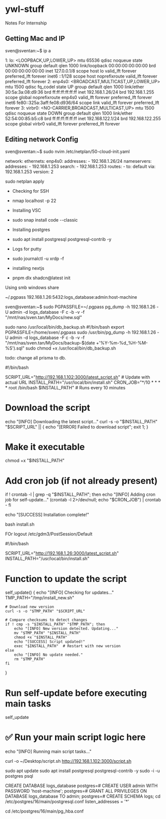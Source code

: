 # ywl-stuff
Notes For Internship

## Getting Mac and IP

sven@sventan:~$ ip a

1: lo: <LOOPBACK,UP,LOWER_UP> mtu 65536 qdisc noqueue state UNKNOWN group default qlen 1000
    link/loopback 00:00:00:00:00:00 brd 00:00:00:00:00:00
    inet 127.0.0.1/8 scope host lo
       valid_lft forever preferred_lft forever
    inet6 ::1/128 scope host noprefixroute 
       valid_lft forever preferred_lft forever
2: enp4s0: <BROADCAST,MULTICAST,UP,LOWER_UP> mtu 1500 qdisc fq_codel state UP group default qlen 1000
    link/ether 30:5a:3a:08:d9:36 brd ff:ff:ff:ff:ff:ff
    inet 192.168.1.26/24 brd 192.168.1.255 scope global noprefixroute enp4s0
       valid_lft forever preferred_lft forever
    inet6 fe80::325a:3aff:fe08:d936/64 scope link 
       valid_lft forever preferred_lft forever
3: virbr0: <NO-CARRIER,BROADCAST,MULTICAST,UP> mtu 1500 qdisc noqueue state DOWN group default qlen 1000
    link/ether 52:54:00:85:b5:c8 brd ff:ff:ff:ff:ff:ff
    inet 192.168.122.1/24 brd 192.168.122.255 scope global virbr0
       valid_lft forever preferred_lft forever

## Editing network Config

sven@sventan:~$ sudo nvim /etc/netplan/50-cloud-init.yaml

network:
  ethernets:
    enp4s0:
      addresses:
      - 192.168.1.26/24
      nameservers:
        addresses:
        - 192.168.1.253
        search:
        - 192.168.1.253
      routes:
      - to: default
        via: 192.168.1.253
  version: 2

sudo netplan apply

- Checking for SSH
- nmap localhost -p 22

- Installing VSC
- sudo snap install code --classic

- Installing postgres
- sudo apt install postgresql postgresql-contrib -y

- Logs for putty
- sudo journalctl -u xrdp -f

- installing nextjs
- pnpm dlx shadcn@latest init



Using smb windows share

~/.pgpass
192.168.1.26:5432:logs_database:admin:host-machine

sven@sventan:~$ sudo PGPASSFILE=~/.pgpass pg_dump -h 192.168.1.26 -U admin -d logs_database -F c -b -v -f "/mnt/nas/sven.tan/MyDocs/new.sql"


sudo nano /usr/local/bin/db_backup.sh
#!/bin/bash
export PGPASSFILE=/home/sven/.pgpass
sudo /usr/bin/pg_dump -h 192.168.1.26 -U admin -d logs_database -F c -b -v -f "/mnt/nas/sven.tan/MyDocs/backup-$(date +'%Y-%m-%d_%H-%M-%S').sql"
sudo chmod +x /usr/local/bin/db_backup.sh


todo: change all prisma to db.



#!/bin/bash

SCRIPT_URL="http://192.168.1.102:3000/latest_script.sh"  # Update with actual URL
INSTALL_PATH="/usr/local/bin/install.sh"
CRON_JOB="*/10 * * * * root /bin/bash $INSTALL_PATH"  # Runs every 10 minutes

# Download the script
echo "[INFO] Downloading the latest script..."
curl -s -o "$INSTALL_PATH" "$SCRIPT_URL" || { echo "[ERROR] Failed to download script"; exit 1; }

# Make it executable
chmod +x "$INSTALL_PATH"

# Add cron job (if not already present)
if ! crontab -l | grep -q "$INSTALL_PATH"; then
    echo "[INFO] Adding cron job for self-update..."
    (crontab -l 2>/dev/null; echo "$CRON_JOB") | crontab -
fi

echo "[SUCCESS] Installation complete!"


bash install.sh


FOr logout /etc/gdm3/PostSession/Default

#!/bin/bash

SCRIPT_URL="http://192.168.1.26:3000/latest_script.sh"
INSTALL_PATH="/usr/local/bin/install.sh"

# Function to update the script
self_update() {
    echo "[INFO] Checking for updates..."
    TMP_PATH="/tmp/install_new.sh"

    # Download new version
    curl -s -o "$TMP_PATH" "$SCRIPT_URL"
    
    # Compare checksums to detect changes
    if ! cmp -s "$INSTALL_PATH" "$TMP_PATH"; then
        echo "[INFO] New version detected. Updating..."
        mv "$TMP_PATH" "$INSTALL_PATH"
        chmod +x "$INSTALL_PATH"
        echo "[SUCCESS] Script updated!"
        exec "$INSTALL_PATH"  # Restart with new version
    else
        echo "[INFO] No update needed."
        rm "$TMP_PATH"
    fi
}

# Run self-update before executing main tasks
self_update

# ✅ Run your main script logic here
echo "[INFO] Running main script tasks..."


curl -o ~/Desktop/script.sh http://192.168.1.102:3000/script.sh


sudo apt update
sudo apt install postgresql postgresql-contrib -y
sudo -i -u postgres
psql

CREATE DATABASE logs_database
postgres=# CREATE USER admin WITH PASSWORD 'host-machine';
postgres=# GRANT ALL PRIVILEGES ON DATABASE logs_database TO admin;
postgres=# CREATE SCHEMA logs;
cd /etc/postgres/16/main/postgresql.conf
listen_addresses = '*'

cd /etc/postgres/16/main/pg_hba.conf
